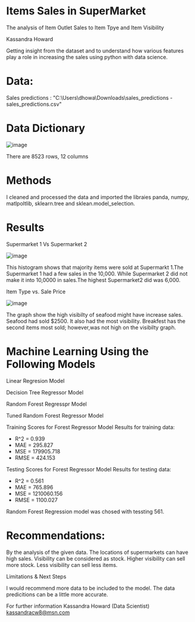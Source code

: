 # Items Sales in SuperMarket
The analysis of Item Outlet Sales to Item Tpye and Item Visibility


Kassandra Howard


Getting insight from the dataset and to understand how various features play a role in increasing the sales using python with data science.

# Data:
Sales predictions : "C:\Users\dhowa\Downloads\sales_predictions - sales_predictions.csv"

# Data Dictionary
![image](https://user-images.githubusercontent.com/114174735/224509031-d9b1ea97-687c-4795-8476-8628afa1ccae.png)

There are 8523 rows, 12 columns

# Methods

I cleaned and processed the data and imported the libraies panda, numpy, matlpoltlib, sklearn.tree and sklean.model_selection.

# Results

Supermarket 1 Vs Supermarket 2

![image](https://user-images.githubusercontent.com/114174735/224509670-d4989d3f-a652-474f-860e-58f4c5c24eed.png)

This histogram shows that majority items were sold at Supermarkt 1.The Supermarket 1 had a few sales in the 10,000. While Supermarket 2 did not make it into 10,0000 in sales.The highest Supermarket2 did was 6,000.

Item Type vs.  Sale Price

![image](https://user-images.githubusercontent.com/114174735/224509963-55b6fa33-3606-4833-8a6a-b75f582fe129.png)


The graph show the high visibilty of seafood might have increase sales. Seafood had sold $2500. It also had the most visibility. Breakfest has the second items most sold; however,was not high on the visibilty graph.

# Machine Learning Using the Following Models

Linear Regresion Model

Decision Tree Regressor Model

Random Forest Regresspr Model

Tuned Random Forest Regressor Model

 Training Scores for Forest Regressor Model
Results for training data:
  - R^2 = 0.939
  - MAE = 295.827
  - MSE = 179905.718
  - RMSE = 424.153



Testing Scores for Forest Regressor Model
Results for testing data:
  - R^2 = 0.561
  - MAE = 765.896
  - MSE = 1210060.156
  - RMSE = 1100.027
 

 Random Forest Regression model was chosed with tessting 561.
 
# Recommendations:

By the analysis of the given data. The locations of supermarkets  can have high sales. Visibility can be considered as stock. Higher visibility can sell more stock. Less visibility can sell less items.

Limitations & Next Steps

I would recommend more data to be included to the model. The data predicitions can be a little more accurate.


For further information
Kassandra Howard (Data Scientist)
kassandracw8@msn.com
